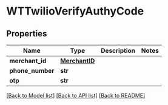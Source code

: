 # WTTwilioVerifyAuthyCode


## Properties
Name | Type | Description | Notes
------------ | ------------- | ------------- | -------------
**merchant_id** | [**MerchantID**](MerchantID.md) |  | 
**phone_number** | **str** |  | 
**otp** | **str** |  | 

[[Back to Model list]](../README.md#documentation-for-models) [[Back to API list]](../README.md#documentation-for-api-endpoints) [[Back to README]](../README.md)



